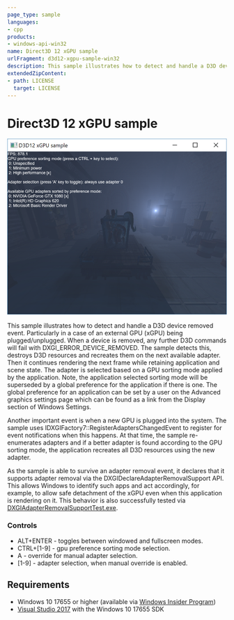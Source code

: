 ```yaml
---
page_type: sample
languages:
- cpp
products:
- windows-api-win32
name: Direct3D 12 xGPU sample
urlFragment: d3d12-xgpu-sample-win32
description: This sample illustrates how to detect and handle a D3D device removed event.
extendedZipContent:
- path: LICENSE
  target: LICENSE
---
```


# Direct3D 12 xGPU sample
![xGPU GUI](src/Screenshot.PNG)

This sample illustrates how to detect and handle a D3D device removed event. Particularly in a case of an external GPU (xGPU) being plugged/unplugged. When a device is removed, any further D3D commands will fail with DXGI_ERROR_DEVICE_REMOVED. The sample detects this, destroys D3D resources and recreates them on the next available adapter. Then it continues rendering the next frame while retaining application and scene state. The adapter is selected based on a GPU sorting mode applied by the application. Note, the application selected sorting mode will be superseded by a global preference for the application if there is one. The global preference for an application can be set by a user on the Advanced graphics settings page which can be found as a link from the Display section of Windows Settings.

Another important event is when a new GPU is plugged into the system. The sample uses IDXGIFactory7::RegisterAdaptersChangedEvent to register for event notifications when this happens. At that time, the sample re-enumerates adapters and if a better adapter is found according to the GPU sorting mode, the application recreates all D3D resources using the new adapter.

As the sample is able to survive an adapter removal event, it declares that it supports adapter removal via the DXGIDeclareAdapterRemovalSupport API. This allows Windows to identify such apps and act accordingly, for example, to allow safe detachment of the xGPU even when this application is rendering on it. This behavior is also successfully tested via [DXGIAdapterRemovalSupportTest.exe](https://github.com/microsoft/DirectX-Graphics-Samples/tree/master/Tools/DXGIAdapterRemovalSupportTest).

### Controls
* ALT+ENTER - toggles between windowed and fullscreen modes.
* CTRL+[1-9] - gpu preference sorting mode selection.
* A - override for manual adapter selection.
* [1-9] - adapter selection, when manual override is enabled.

## Requirements
* Windows 10 17655 or higher (available via [Windows Insider Program](https://insider.windows.com/))
* [Visual Studio 2017](https://www.visualstudio.com/) with the Windows 10 17655 SDK